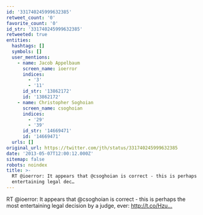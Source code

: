 ```yaml
---
id: '331740245999632385'
retweet_count: '0'
favorite_count: '0'
id_str: '331740245999632385'
retweeted: true
entities:
  hashtags: []
  symbols: []
  user_mentions:
    - name: Jacob Appelbaum
      screen_name: ioerror
      indices:
        - '3'
        - '11'
      id_str: '13862172'
      id: '13862172'
    - name: Christopher Soghoian
      screen_name: csoghoian
      indices:
        - '29'
        - '39'
      id_str: '14669471'
      id: '14669471'
  urls: []
original_url: https://twitter.com/jth/status/331740245999632385
date: '2013-05-07T12:00:12.000Z'
sitemap: false
robots: noindex
title: >-
  RT @ioerror: It appears that @csoghoian is correct - this is perhaps the most
  entertaining legal dec…
---
```


RT @ioerror: It appears that @csoghoian is correct - this is perhaps the most entertaining legal decision by a judge, ever: http://t.co/Hzu…